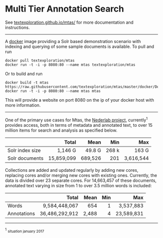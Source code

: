 # Multi Tier Annotation Search

See [textexploration.github.io/mtas/](https://textexploration.github.io/mtas/) for more documentation and instructions.

---

A [docker](https://hub.docker.com/r/textexploration/mtas/) image providing a Solr based demonstration scenario with indexing and querying of some sample documents is available. To pull and run

```console
docker pull textexploration/mtas
docker run -t -i -p 8080:80 --name mtas textexploration/mtas
```

Or to build and run

```console
docker build -t mtas https://raw.githubusercontent.com/textexploration/mtas/master/docker/Dockerfile
docker run -t -i -p 8080:80 --name mtas mtas
```

This will provide a website on port 8080 on the ip of your docker host with 
more information. 

---

One of the primary use cases for Mtas, the [Nederlab project](http://www.nederlab.nl/), currently<sup>1</sup> provides access, both in terms of metadata and annotated text, to over 15 million items for search and analysis as specified below. 

|                 | Total          | Mean    | Min   | Max        |
|-----------------|---------------:|--------:|------:|-----------:|
| Solr index size | 1,146 G        | 49.8 G  | 268 k | 163 G      |
| Solr documents  | 15,859,099     | 689,526 | 201   | 3,616,544  |

Collections are added and updated regularly by adding new cores, replacing cores and/or merging new cores with existing ones. Currently, the data is divided over 23 separate cores. For 14,663,457 of these documents, annotated text varying in size from 1 to over 3.5 million words is included:

|                 | Total          | Mean    | Min   | Max        |
|-----------------|---------------:|--------:|------:|-----------:|
| Words           | 9,584,448,067  | 654     | 1     | 3,537,883  |
| Annotations     | 36,486,292,912 | 2,488   | 4     | 23,589,831 |

---
<sup><a name="footnote">1</a></sup> <small>situation january 2017</small>